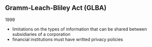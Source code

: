## Gramm-Leach-Bliley Act (GLBA)
1999


- limitations on the types of information that can be shared between subsidiaries of a corporation
- financial institutions must have writted privacy policies
